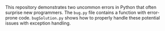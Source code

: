 This repository demonstrates two uncommon errors in Python that often surprise new programmers.  The `bug.py` file contains a function with error-prone code. `bugSolution.py` shows how to properly handle these potential issues with exception handling.